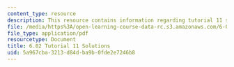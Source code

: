 ```yaml
---
content_type: resource
description: This resource contains information regarding tutorial 11 solutions.
file: /media/https%3A/open-learning-course-data-rc.s3.amazonaws.com/6-02-introduction-to-eecs-ii-digital-communication-systems-fall-2012/5a967cba3213d84dba9b0fde2e7246b8_MIT6_02F12_tutor11_sol.pdf
file_type: application/pdf
resourcetype: Document
title: 6.02 Tutorial 11 Solutions
uid: 5a967cba-3213-d84d-ba9b-0fde2e7246b8
---
```

